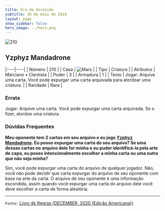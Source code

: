 ```yaml
---
title: Era da Ascensão
subtitle: 30 de maio de 2019
layout: page
show_sidebar: false
hero_image: ../hero.png
---
```


![210](https://cdn.keyforgegame.com/media/card_front/pt/435_210_VJ267WC3W2V7_pt.png)

## Yzphyz Mandadrone

|----|----|
| Número | 210 |
| Casa | ![Mars](https://archonarcana.com/images/thumb/d/de/Mars.png/22px-Mars.png "Marte") |
| Tipo | Criatura |
| Atributos | Marciano • Cientista |
| Poder | 3 |
| Armadura | 1 |
| Texto | Jogar: Arquive uma carta. Você pode expurgar uma carta arquivada para atordoar uma criatura. |
| Raridade | Rara |

### Errata

Jogar: Arquive uma carta. Você pode expurgar uma carta arquivada. Se o fizer, atordoe uma criatura.

### Dúvidas Frequentes

**Meu oponente tem 2 cartas em seu arquivo e eu jogo [Yzphyz Mandadrone](/aoa/210).
Eu posso expurgar uma carta do seu arquivo? Se uma
dessas cartas no arquivo dele for minha e eu puder identificá-la pela
arte de capa, eu posso intencionalmente escolher a minha carta ou uma outra que não seja minha?**

Sim, você pode expurgar uma carta do arquivo de qualquer jogador. Não, você não pode
decidir que carta expurgar do arquivo de seu oponente com base na arte da carta.
O arquivo de seu oponente é uma informação escondida, assim quando você
expurgar uma carta do arquivo dele você deve escolher a carta de forma aleatória.

<hr/>

`Fonte:` [Livro de Regras (DECEMBER, 2020 (Edição Americana))](https://images-cdn.fantasyflightgames.com/filer_public/8c/af/8cafeca4-02c3-4990-bba1-ff9d3aa8f02a/keyforge_rulebook_v14_reduced-compressed.pdf)
